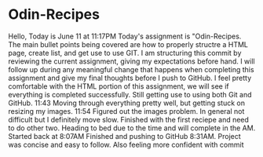 # Odin-Recipes
Hello, Today is June 11 at 11:17PM Today's assignment is "Odin-Recipes. The main bullet points being covered are how to properly structre a HTML page, create list, and get use to use GIT. 
I am structuring this commit by reviewing the current assignment, giving my expectations before hand. I will follow up during any meaningful change that happens when completing this assignment and give my final thoughts before I push to GitHub.
I feel pretty comfortable with the HTML portion of this assignment, we will see if everything is completed successfully. Still getting use to using both Git and GitHub. 
11:43 Moving through everything pretty well, but getting stuck on resizing my images. 
11:54 Figured out the images problem. In general not difficult but I definitely move slow. Finished with the first reciepe and need to do other two. Heading to bed due to the time and will complete in the AM. 
Started back at 8:07AM
Finished and pushing to GitHub 8:31AM. Project was concise and easy to follow. Also feeling more confident with commit

